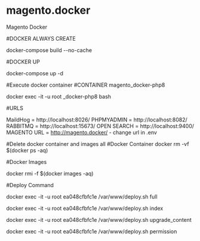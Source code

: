 # magento.docker
Magento  Docker

#DOCKER ALWAYS CREATE

docker-compose build --no-cache

#DOCKER UP

docker-compose up -d

#Execute docker container
#CONTAINER magento_docker-php8


docker exec -it -u root _docker-php8 bash 


#URLS

MaildHog =   http://localhost:8026/
PHPMYADMIN = http://localhost:8082/
RABBITMQ =    http://localhost:15673/
OPEN SEARCH = http://localhost:9400/
MAGENTO URL = http://magento.docker/  - change url in .env

#Delete docker container and images all
#Docker Container
docker rm -vf $(docker ps -aq)

#Docker Images

docker rmi -f $(docker images -aq)


#Deploy Command

docker exec -it -u root ea048cfbfc1e  /var/www/deploy.sh full

docker exec -it -u root ea048cfbfc1e  /var/www/deploy.sh index

docker exec -it -u root ea048cfbfc1e  /var/www/deploy.sh upgrade_content

docker exec -it -u root ea048cfbfc1e  /var/www/deploy.sh permission

